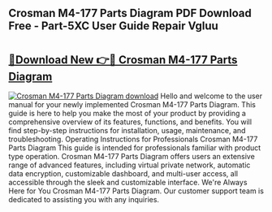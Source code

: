## Crosman M4-177 Parts Diagram PDF Download Free - Part-5XC User Guide Repair Vgluu

# <h2><a href="http://dfo2bbm.blite.top/?on=Crosman+M4-177+Parts+Diagram">🔗Download New 👉🔴 Crosman M4-177 Parts Diagram</a></h2>

[![Crosman M4-177 Parts Diagram download](https://i.imgur.com/lujVjoI.png)](http://dfo2bbm.blite.top/?on=Crosman+M4-177+Parts+Diagram)
Hello and welcome to the user manual for your newly implemented Crosman M4-177 Parts Diagram. This guide is here to help you make the most of your product by providing a comprehensive overview of its features, functions, and benefits. You will find step-by-step instructions for installation, usage, maintenance, and troubleshooting. Operating Instructions for Professionals Crosman M4-177 Parts Diagram This guide is intended for professionals familiar with product type operation. Crosman M4-177 Parts Diagram offers users an extensive range of advanced features, including virtual private network, automatic data encryption, customizable dashboard, and multi-user access, all accessible through the sleek and customizable interface. We're Always Here for You Crosman M4-177 Parts Diagram. Our customer support team is dedicated to assisting you with any inquiries.
